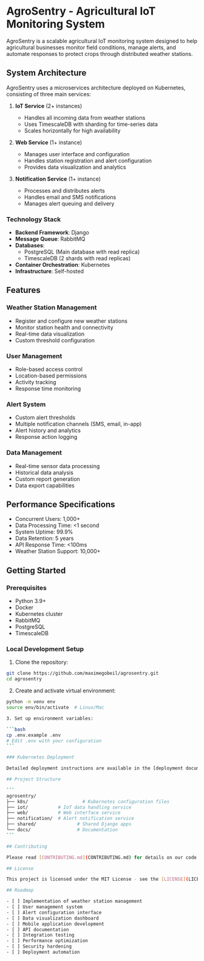 # AgroSentry - Agricultural IoT Monitoring System

AgroSentry is a scalable agricultural IoT monitoring system designed to help agricultural businesses monitor field conditions, manage alerts, and automate responses to protect crops through distributed weather stations.

## System Architecture

AgroSentry uses a microservices architecture deployed on Kubernetes, consisting of three main services:

1. **IoT Service** (2+ instances)

   - Handles all incoming data from weather stations
   - Uses TimescaleDB with sharding for time-series data
   - Scales horizontally for high availability

2. **Web Service** (1+ instance)

   - Manages user interface and configuration
   - Handles station registration and alert configuration
   - Provides data visualization and analytics

3. **Notification Service** (1+ instance)
   - Processes and distributes alerts
   - Handles email and SMS notifications
   - Manages alert queuing and delivery

### Technology Stack

- **Backend Framework**: Django
- **Message Queue**: RabbitMQ
- **Databases**:
  - PostgreSQL (Main database with read replica)
  - TimescaleDB (2 shards with read replicas)
- **Container Orchestration**: Kubernetes
- **Infrastructure**: Self-hosted

## Features

### Weather Station Management

- Register and configure new weather stations
- Monitor station health and connectivity
- Real-time data visualization
- Custom threshold configuration

### User Management

- Role-based access control
- Location-based permissions
- Activity tracking
- Response time monitoring

### Alert System

- Custom alert thresholds
- Multiple notification channels (SMS, email, in-app)
- Alert history and analytics
- Response action logging

### Data Management

- Real-time sensor data processing
- Historical data analysis
- Custom report generation
- Data export capabilities

## Performance Specifications

- Concurrent Users: 1,000+
- Data Processing Time: <1 second
- System Uptime: 99.9%
- Data Retention: 5 years
- API Response Time: <100ms
- Weather Station Support: 10,000+

## Getting Started

### Prerequisites

- Python 3.9+
- Docker
- Kubernetes cluster
- RabbitMQ
- PostgreSQL
- TimescaleDB

### Local Development Setup

1. Clone the repository:

```bash
git clone https://github.com/maximegobeil/agrosentry.git
cd agrosentry
```

2. Create and activate virtual environment:

````bash
python -m venv env
source env/bin/activate  # Linux/Mac

3. Set up environment variables:

```bash
cp .env.example .env
# Edit .env with your configuration
```

### Kubernetes Deployment

Detailed deployment instructions are available in the [deployment documentation](docs/deployment.md).

## Project Structure

```
agrosentry/
├── k8s/                    # Kubernetes configuration files
├── iot/           # IoT data handling service
├── web/           # Web interface service
├── notification/  # Alert notification service
├── shared/               # Shared Django apps
└── docs/                 # Documentation
```

## Contributing

Please read [CONTRIBUTING.md](CONTRIBUTING.md) for details on our code of conduct and the process for submitting pull requests.

## License

This project is licensed under the MIT License - see the [LICENSE](LICENSE) file for details.

## Roadmap

- [ ] Implementation of weather station management
- [ ] User management system
- [ ] Alert configuration interface
- [ ] Data visualization dashboard
- [ ] Mobile application development
- [ ] API documentation
- [ ] Integration testing
- [ ] Performance optimization
- [ ] Security hardening
- [ ] Deployment automation
````

